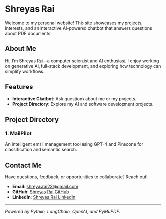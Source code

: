 # Shreyas Rai

Welcome to my personal website! This site showcases my projects, interests, and an interactive AI-powered chatbot that answers questions about PDF documents.

## About Me
Hi, I’m Shreyas Rai—a computer scientist and AI enthusiast. I enjoy working on generative AI, full-stack development, and exploring how technology can simplify workflows.

## Features
- **Interactive Chatbot**: Ask questions about me or my projects.
- **Project Directory**: Explore my AI and software development projects.

## Project Directory
### **1. MailPilot**
An intelligent email management tool using GPT-4 and Pinecone for classification and semantic search.

## Contact Me
Have questions, feedback, or opportunities to collaborate? Reach out!
- **Email**: [shreyasrai23@gmail.com](mailto:shreyasrai23@gmail.com)
- **GitHub**: [Shreyas Rai GitHub](https://github.com/shreyasrai)
- **LinkedIn**: [Shreyas Rai LinkedIn](https://linkedin.com/in/shreyasrai)

---

*Powered by Python, LangChain, OpenAI, and PyMuPDF.*
